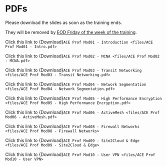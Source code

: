 # PDFs

Please download the slides as soon as the training ends.

They will be removed by <ins>EOD Friday of the week of the training</ins>. 

Click this link to {Download}`ACE Prof Mod01 - Introduction <files/ACE Prof Mod01 - Intro.pdf>`

Click this link to {Download}`ACE Prof Mod02 - MCNA <files/ACE Prof Mod02 - MCNA.pdf>`

Click this link to {Download}`ACE Prof Mod03 - Transit Networking <files/ACE Prof Mod03 - Transit Networking.pdf>`

Click this link to {Download}`ACE Prof Mod04 - Network Segmentation <files/ACE Prof Mod04 - Network Segmentation.pdf>`

Click this link to {Download}`ACE Prof Mod05 - High Performance Encryption <files/ACE Prof Mod05 - High Performance Encryption.pdf>`

Click this link to {Download}`ACE Prof Mod06 - ActiveMesh <files/ACE Prof Mod06 - ActiveMesh.pdf>`

Click this link to {Download}`ACE Prof Mod08 - Firewall Networks <files/ACE Prof Mod08 - Firewall Networks>`

Click this link to {Download}`ACE Prof Mod09 - Site2Cloud & Edge <files/ACE Prof Mod09 - Site2Cloud & Edge>`

Click this link to {Download}`ACE Prof Mod10 - User VPN <files/ACE Prof Mod10 - User VPN>`